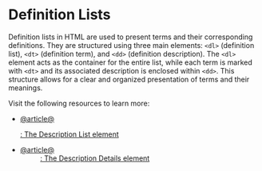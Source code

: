# Definition Lists

Definition lists in HTML are used to present terms and their corresponding definitions. They are structured using three main elements: `<dl>` (definition list), `<dt>` (definition term), and `<dd>` (definition description). The `<dl>` element acts as the container for the entire list, while each term is marked with `<dt>` and its associated description is enclosed within `<dd>`. This structure allows for a clear and organized presentation of terms and their meanings.

Visit the following resources to learn more:

- [@article@<dl>: The Description List element](https://developer.mozilla.org/en-US/docs/Web/HTML/Reference/Elements/dl)
- [@article@<dd>: The Description Details element](https://developer.mozilla.org/en-US/docs/Web/HTML/Reference/Elements/dd)